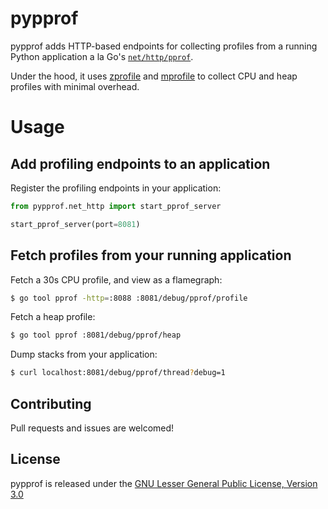 # pypprof
pypprof adds HTTP-based endpoints for collecting profiles from a running Python application a la Go's [`net/http/pprof`](https://golang.org/pkg/net/http/pprof/).

Under the hood, it uses [zprofile](https://github.com/timpalpant/zprofile) and [mprofile](https://github.com/timpalpant/mprofile) to collect CPU and heap profiles with minimal overhead.

# Usage

## Add profiling endpoints to an application

Register the profiling endpoints in your application:
```python
from pypprof.net_http import start_pprof_server

start_pprof_server(port=8081)
```

## Fetch profiles from your running application

Fetch a 30s CPU profile, and view as a flamegraph:
```bash
$ go tool pprof -http=:8088 :8081/debug/pprof/profile
```

Fetch a heap profile:
```bash
$ go tool pprof :8081/debug/pprof/heap
```

Dump stacks from your application:
```bash
$ curl localhost:8081/debug/pprof/thread?debug=1
```

## Contributing

Pull requests and issues are welcomed!

## License

pypprof is released under the [GNU Lesser General Public License, Version 3.0](https://www.gnu.org/licenses/lgpl-3.0.en.html)
